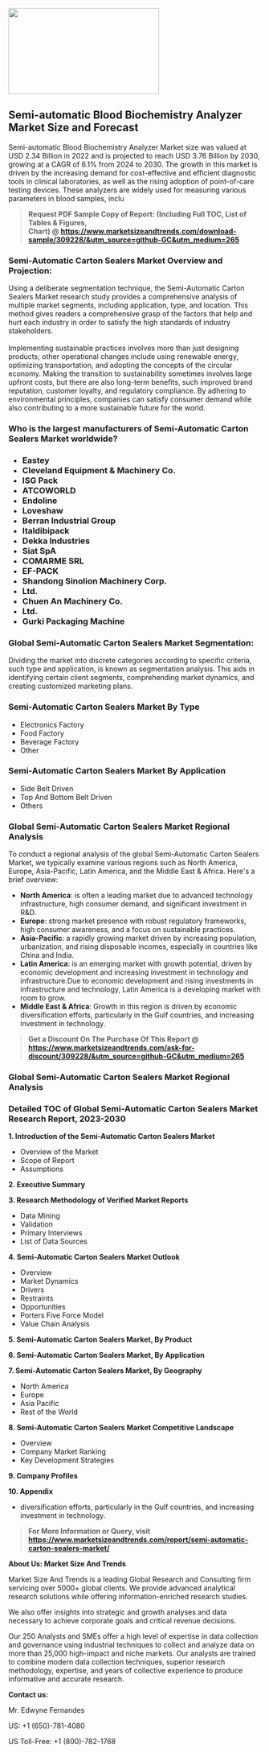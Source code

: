 <p><img class="alignnone size-medium wp-image-20088" src="https://ffe5etoiles.com/wp-content/uploads/2024/12/MST1-300x171.png" alt="" width="300" height="171" /></p><h2>Semi-automatic Blood Biochemistry Analyzer Market Size and Forecast</h2><p>Semi-automatic Blood Biochemistry Analyzer Market size was valued at USD 2.34 Billion in 2022 and is projected to reach USD 3.76 Billion by 2030, growing at a CAGR of 6.1% from 2024 to 2030. The growth in this market is driven by the increasing demand for cost-effective and efficient diagnostic tools in clinical laboratories, as well as the rising adoption of point-of-care testing devices. These analyzers are widely used for measuring various parameters in blood samples, inclu</p><blockquote id="" class=""><strong>Request PDF Sample Copy of Report: (Including Full TOC, List of Tables &amp; Figures, Chart)&nbsp;@&nbsp;<strong><a href="https://www.marketsizeandtrends.com/download-sample/309228/&utm_source=github-GC&utm_medium=265" target="_blank">https://www.marketsizeandtrends.com/download-sample/309228/&utm_source=github-GC&utm_medium=265</a></strong></strong></blockquote><h3 id="" class="">Semi-Automatic Carton Sealers Market&nbsp;Overview and Projection:</h3><p id="" class="">Using a deliberate segmentation technique, the Semi-Automatic Carton Sealers Market research study provides a comprehensive analysis of multiple market segments, including application, type, and location. This method gives readers a comprehensive grasp of the factors that help and hurt each industry in order to satisfy the high standards of industry stakeholders. <br /> <br />Implementing sustainable practices involves more than just designing products; other operational changes include using renewable energy, optimizing transportation, and adopting the concepts of the circular economy. Making the transition to sustainability sometimes involves large upfront costs, but there are also long-term benefits, such improved brand reputation, customer loyalty, and regulatory compliance. By adhering to environmental principles, companies can satisfy consumer demand while also contributing to a more sustainable future for the world.</p><h3 id="" class="">Who is the largest manufacturers of&nbsp;Semi-Automatic Carton Sealers Market worldwide?</h3><h3 class=""><p><ul><li>Eastey </li><li> Cleveland Equipment & Machinery Co. </li><li> ISG Pack </li><li> ATCOWORLD </li><li> Endoline </li><li> Loveshaw </li><li> Berran Industrial Group </li><li> Italdibipack </li><li> Dekka Industries </li><li> Siat SpA </li><li> COMARME SRL </li><li> EF-PACK </li><li> Shandong Sinolion Machinery Corp. </li><li> Ltd. </li><li> Chuen An Machinery Co. </li><li> Ltd. </li><li> Gurki Packaging Machine</li></ul></p></h3><h3 id="" class="">Global&nbsp;Semi-Automatic Carton Sealers Market Segmentation:</h3><p id="" class="">Dividing the market into discrete categories according to specific criteria, such type and application, is known as segmentation analysis. This aids in identifying certain client segments, comprehending market dynamics, and creating customized marketing plans.</p><h3 id="" class="">Semi-Automatic Carton Sealers Market&nbsp;By Type</h3><p><p><ul><li>Electronics Factory</li><li> Food Factory</li><li> Beverage Factory</li><li> Other</p></li></ul></p></p><h3 id="" class="">Semi-Automatic Carton Sealers Market&nbsp;By Application</h3><p class=""><p><ul><li>Side Belt Driven</li><li> Top And Bottom Belt Driven</li><li> Others</li></ul></p></p><h3 id="" class="">Global Semi-Automatic Carton Sealers Market Regional Analysis</h3><p id="" class="">To conduct a regional analysis of the global Semi-Automatic Carton Sealers Market, we typically examine various regions such as North America, Europe, Asia-Pacific, Latin America, and the Middle East &amp; Africa. Here's a brief overview:</p><ul><li><strong>North America</strong>: is often a leading market due to advanced technology infrastructure, high consumer demand, and significant investment in R&amp;D.</li><li><strong>Europe</strong>: strong market presence with robust regulatory frameworks, high consumer awareness, and a focus on sustainable practices.</li><li><strong>Asia-Pacific</strong>: a rapidly growing market driven by increasing population, urbanization, and rising disposable incomes, especially in countries like China and India.</li><li><strong>Latin America</strong>: is an emerging market with growth potential, driven by economic development and increasing investment in technology and infrastructure.Due to economic development and rising investments in infrastructure and technology, Latin America is a developing market with room to grow.</li><li><strong>Middle East &amp; Africa</strong>: Growth in this region is driven by economic diversification efforts, particularly in the Gulf countries, and increasing investment in technology.</li></ul><blockquote id="" class=""><strong>Get a Discount On The Purchase Of This Report @ <strong><a href="https://www.marketsizeandtrends.com/ask-for-discount/309228/&utm_source=github-GC&utm_medium=265" target="_blank">https://www.marketsizeandtrends.com/ask-for-discount/309228/&utm_source=github-GC&utm_medium=265</a></strong></strong></blockquote><h3 id="" class="">Global Semi-Automatic Carton Sealers Market Regional Analysis</h3><h3 id="" class="">Detailed TOC of Global Semi-Automatic Carton Sealers Market Research Report, 2023-2030</h3><p id="" class=""><strong>1. Introduction of the Semi-Automatic Carton Sealers Market</strong></p><ul><li>Overview of the Market</li><li>Scope of Report</li><li>Assumptions</li></ul><p id="" class=""><strong>2. Executive Summary</strong></p><p id="" class=""><strong>3. Research Methodology of Verified Market Reports</strong></p><ul><li>Data Mining</li><li>Validation</li><li>Primary Interviews</li><li>List of Data Sources</li></ul><p id="" class=""><strong>4. Semi-Automatic Carton Sealers Market Outlook</strong></p><ul><li>Overview</li><li>Market Dynamics</li><li>Drivers</li><li>Restraints</li><li>Opportunities</li><li>Porters Five Force Model</li><li>Value Chain Analysis</li></ul><p id="" class=""><strong>5. Semi-Automatic Carton Sealers Market, By Product</strong></p><p id="" class=""><strong>6. Semi-Automatic Carton Sealers Market, By Application</strong></p><p id="" class=""><strong>7. Semi-Automatic Carton Sealers Market, By Geography</strong></p><ul><li>North America</li><li>Europe</li><li>Asia Pacific</li><li>Rest of the World</li></ul><p id="" class=""><strong>8. Semi-Automatic Carton Sealers Market Competitive Landscape</strong></p><ul><li>Overview</li><li>Company Market Ranking</li><li>Key Development Strategies</li></ul><p id="" class=""><strong>9. Company Profiles</strong></p><p id="" class=""><strong>10. Appendix</strong></p><ul><li>diversification efforts, particularly in the Gulf countries, and increasing investment in technology.</li></ul><blockquote id="" class=""><strong>For More Information or Query, visit <strong><strong><a href="https://www.marketsizeandtrends.com/report/semi-automatic-carton-sealers-market/" target="_blank">https://www.marketsizeandtrends.com/report/semi-automatic-carton-sealers-market/</a></strong></strong></strong></blockquote><p id="" class=""><strong>About Us: Market Size And Trends</strong></p><p id="" class="">Market Size And Trends is a leading Global Research and Consulting firm servicing over 5000+ global clients. We provide advanced analytical research solutions while offering information-enriched research studies.</p><p id="" class="">We also offer insights into strategic and growth analyses and data necessary to achieve corporate goals and critical revenue decisions.</p><p id="" class="">Our 250 Analysts and SMEs offer a high level of expertise in data collection and governance using industrial techniques to collect and analyze data on more than 25,000 high-impact and niche markets. Our analysts are trained to combine modern data collection techniques, superior research methodology, expertise, and years of collective experience to produce informative and accurate research.</p><p id="" class=""><strong>Contact us:</strong></p><p id="" class="">Mr. Edwyne Fernandes</p><p id="" class="">US: +1 (650)-781-4080</p><p id="" class="">US Toll-Free: +1 (800)-782-1768</p>
